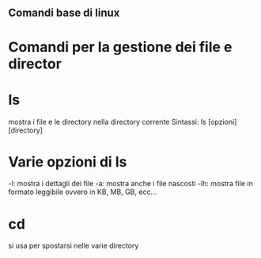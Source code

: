 ## Comandi base di linux
# Comandi per la gestione dei file e director
# ls
mostra i file e le directory nella directory corrente
Sintassi: ls [opzioni] [directory]
# Varie opzioni di ls
-l: mostra i dettagli dei file
-a: mostra anche i file nascosti
-lh: mostra file in formato leggibile ovvero in KB, MB, GB, ecc...

# cd
si usa per spostarsi nelle varie directory

